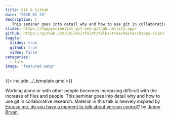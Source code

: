 ```yaml
---
title: Git & Github
date: "2020-01-23"
description: |
   This seminar goes into detail why and how to use git in collaborative research.
slides: https://happyscientist-git-and-github.netlify.app/
github: https://github.com/EmilHvitfeldt/talks/tree/master/happy-scientist_git-and-github
toggle:
  slides: true
  github: true
  video: false
categories:
  - talk
image: "featured.webp"
---
```


{{< include ../_template.qmd >}}

Working alone or with other people becomes increasing difficult with the increase of files and people. This seminar goes into detail why and how to use git in collaborative research.
Material in this talk is heavely inspired by [Excuse me, do you have a moment to talk about version control?](https://peerj.com/preprints/3159v2/) by [Jenny Bryan](https://twitter.com/JennyBryan).
